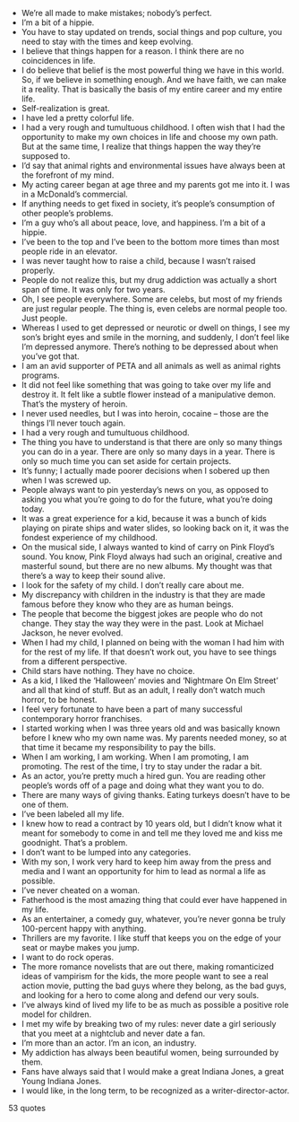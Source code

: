  - We’re all made to make mistakes; nobody’s perfect.
 - I’m a bit of a hippie.
 - You have to stay updated on trends, social things and pop culture, you need to stay with the times and keep evolving.
 - I believe that things happen for a reason. I think there are no coincidences in life.
 - I do believe that belief is the most powerful thing we have in this world. So, if we believe in something enough. And we have faith, we can make it a reality. That is basically the basis of my entire career and my entire life.
 - Self-realization is great.
 - I have led a pretty colorful life.
 - I had a very rough and tumultuous childhood. I often wish that I had the opportunity to make my own choices in life and choose my own path. But at the same time, I realize that things happen the way they’re supposed to.
 - I’d say that animal rights and environmental issues have always been at the forefront of my mind.
 - My acting career began at age three and my parents got me into it. I was in a McDonald’s commercial.
 - If anything needs to get fixed in society, it’s people’s consumption of other people’s problems.
 - I’m a guy who’s all about peace, love, and happiness. I’m a bit of a hippie.
 - I’ve been to the top and I’ve been to the bottom more times than most people ride in an elevator.
 - I was never taught how to raise a child, because I wasn’t raised properly.
 - People do not realize this, but my drug addiction was actually a short span of time. It was only for two years.
 - Oh, I see people everywhere. Some are celebs, but most of my friends are just regular people. The thing is, even celebs are normal people too. Just people.
 - Whereas I used to get depressed or neurotic or dwell on things, I see my son’s bright eyes and smile in the morning, and suddenly, I don’t feel like I’m depressed anymore. There’s nothing to be depressed about when you’ve got that.
 - I am an avid supporter of PETA and all animals as well as animal rights programs.
 - It did not feel like something that was going to take over my life and destroy it. It felt like a subtle flower instead of a manipulative demon. That’s the mystery of heroin.
 - I never used needles, but I was into heroin, cocaine – those are the things I’ll never touch again.
 - I had a very rough and tumultuous childhood.
 - The thing you have to understand is that there are only so many things you can do in a year. There are only so many days in a year. There is only so much time you can set aside for certain projects.
 - It’s funny; I actually made poorer decisions when I sobered up then when I was screwed up.
 - People always want to pin yesterday’s news on you, as opposed to asking you what you’re going to do for the future, what you’re doing today.
 - It was a great experience for a kid, because it was a bunch of kids playing on pirate ships and water slides, so looking back on it, it was the fondest experience of my childhood.
 - On the musical side, I always wanted to kind of carry on Pink Floyd’s sound. You know, Pink Floyd always had such an original, creative and masterful sound, but there are no new albums. My thought was that there’s a way to keep their sound alive.
 - I look for the safety of my child. I don’t really care about me.
 - My discrepancy with children in the industry is that they are made famous before they know who they are as human beings.
 - The people that become the biggest jokes are people who do not change. They stay the way they were in the past. Look at Michael Jackson, he never evolved.
 - When I had my child, I planned on being with the woman I had him with for the rest of my life. If that doesn’t work out, you have to see things from a different perspective.
 - Child stars have nothing. They have no choice.
 - As a kid, I liked the ‘Halloween’ movies and ‘Nightmare On Elm Street’ and all that kind of stuff. But as an adult, I really don’t watch much horror, to be honest.
 - I feel very fortunate to have been a part of many successful contemporary horror franchises.
 - I started working when I was three years old and was basically known before I knew who my own name was. My parents needed money, so at that time it became my responsibility to pay the bills.
 - When I am working, I am working. When I am promoting, I am promoting. The rest of the time, I try to stay under the radar a bit.
 - As an actor, you’re pretty much a hired gun. You are reading other people’s words off of a page and doing what they want you to do.
 - There are many ways of giving thanks. Eating turkeys doesn’t have to be one of them.
 - I’ve been labeled all my life.
 - I knew how to read a contract by 10 years old, but I didn’t know what it meant for somebody to come in and tell me they loved me and kiss me goodnight. That’s a problem.
 - I don’t want to be lumped into any categories.
 - With my son, I work very hard to keep him away from the press and media and I want an opportunity for him to lead as normal a life as possible.
 - I’ve never cheated on a woman.
 - Fatherhood is the most amazing thing that could ever have happened in my life.
 - As an entertainer, a comedy guy, whatever, you’re never gonna be truly 100-percent happy with anything.
 - Thrillers are my favorite. I like stuff that keeps you on the edge of your seat or maybe makes you jump.
 - I want to do rock operas.
 - The more romance novelists that are out there, making romanticized ideas of vampirism for the kids, the more people want to see a real action movie, putting the bad guys where they belong, as the bad guys, and looking for a hero to come along and defend our very souls.
 - I’ve always kind of lived my life to be as much as possible a positive role model for children.
 - I met my wife by breaking two of my rules: never date a girl seriously that you meet at a nightclub and never date a fan.
 - I’m more than an actor. I’m an icon, an industry.
 - My addiction has always been beautiful women, being surrounded by them.
 - Fans have always said that I would make a great Indiana Jones, a great Young Indiana Jones.
 - I would like, in the long term, to be recognized as a writer-director-actor.

53 quotes